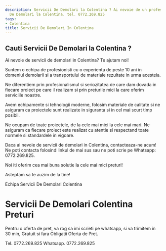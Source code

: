 ```yaml
---
description: Servicii De Demolari la Colentina ? Ai nevoie de un profesionist in Servicii
  De Demolari la Colentina. tel. 0772.269.825
tags:
- Colentina
title: Servicii De Demolari In Colentina
---
```



## Cauti Servicii De Demolari la Colentina ?


Ai nevoie de servicii de demolari in Colentina? Te ajutam noi! 

Suntem o echipa de profesionisti cu o experienta de peste 10 ani in domeniul demolarii si a transportului de materiale rezultate in urma acesteia. 

Ne diferentiem prin profesionalismul si seriozitatea de care dam dovada in fiecare proiect pe care il realizam si prin preturile mici la care oferim serviciile noastre. 

Avem echipamente si tehnologii moderne, folosim materiale de calitate si ne asiguram ca proiectele sunt realizate in siguranta si in cel mai scurt timp posibil. 

Ne ocupam de toate proiectele, de la cele mai mici la cele mai mari. Ne asiguram ca fiecare proiect este realizat cu atentie si respectand toate normele si standardele in vigoare. 

Daca ai nevoie de servicii de demolari in Colentina, contacteaza-ne acum! Ne poti contacta folosind linkul de mai sus sau ne poti scrie pe Whatsapp: 0772.269.825. 

Noi iti oferim cea mai buna solutie la cele mai mici preturi! 

Asteptam sa te auzim de la tine! 

Echipa Servicii De Demolari Colentina

# Servicii De Demolari Colentina Preturi
Pentru o oferta de pret, va rog sa imi scrieti pe whatsapp, si va trimitem in 30 min, Gratuit si fara Obligatii Oferta de Pret.

Tel. 0772.269.825
Whatsapp. 0772.269.825